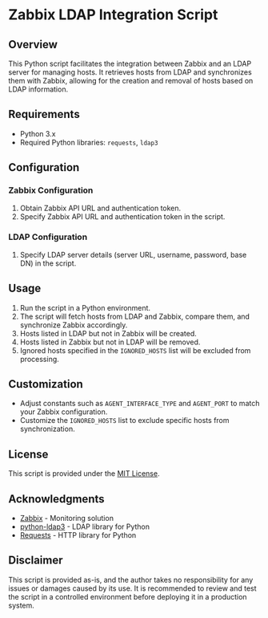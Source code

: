 # Zabbix LDAP Integration Script

## Overview

This Python script facilitates the integration between Zabbix and an LDAP server for managing hosts. It retrieves hosts from LDAP and synchronizes them with Zabbix, allowing for the creation and removal of hosts based on LDAP information.

## Requirements

- Python 3.x
- Required Python libraries: `requests`, `ldap3`

## Configuration

### Zabbix Configuration

1. Obtain Zabbix API URL and authentication token.
2. Specify Zabbix API URL and authentication token in the script.

### LDAP Configuration

1. Specify LDAP server details (server URL, username, password, base DN) in the script.

## Usage

1. Run the script in a Python environment.
2. The script will fetch hosts from LDAP and Zabbix, compare them, and synchronize Zabbix accordingly.
3. Hosts listed in LDAP but not in Zabbix will be created.
4. Hosts listed in Zabbix but not in LDAP will be removed.
5. Ignored hosts specified in the `IGNORED_HOSTS` list will be excluded from processing.

## Customization

- Adjust constants such as `AGENT_INTERFACE_TYPE` and `AGENT_PORT` to match your Zabbix configuration.
- Customize the `IGNORED_HOSTS` list to exclude specific hosts from synchronization.

## License

This script is provided under the [MIT License](LICENSE).

## Acknowledgments

- [Zabbix](https://www.zabbix.com/) - Monitoring solution
- [python-ldap3](https://github.com/cannatag/python-ldap3) - LDAP library for Python
- [Requests](https://docs.python-requests.org/en/latest/) - HTTP library for Python

## Disclaimer

This script is provided as-is, and the author takes no responsibility for any issues or damages caused by its use. It is recommended to review and test the script in a controlled environment before deploying it in a production system.
